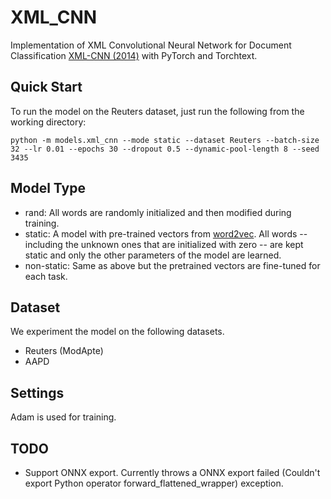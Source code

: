 # XML_CNN

Implementation of XML Convolutional Neural Network for Document Classification [XML-CNN (2014)](http://nyc.lti.cs.cmu.edu/yiming/Publications/jliu-sigir17.pdf) with PyTorch and Torchtext.

## Quick Start

To run the model on the Reuters dataset, just run the following from the working directory:

```
python -m models.xml_cnn --mode static --dataset Reuters --batch-size 32 --lr 0.01 --epochs 30 --dropout 0.5 --dynamic-pool-length 8 --seed 3435
```

## Model Type

- rand: All words are randomly initialized and then modified during training.
- static: A model with pre-trained vectors from [word2vec](https://code.google.com/archive/p/word2vec/). All words -- including the unknown ones that are initialized with zero -- are kept static and only the other parameters of the model are learned.
- non-static: Same as above but the pretrained vectors are fine-tuned for each task.

## Dataset

We experiment the model on the following datasets.

- Reuters (ModApte)
- AAPD

## Settings

Adam is used for training.


## TODO

- Support ONNX export. Currently throws a ONNX export failed (Couldn't export Python operator forward_flattened_wrapper) exception.
